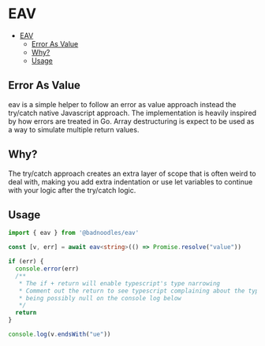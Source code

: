 # EAV

<!--toc:start-->
- [EAV](#eav)
  - [Error As Value](#error-as-value)
  - [Why?](#why)
  - [Usage](#usage)
<!--toc:end-->

## Error As Value

eav is a simple helper to follow an error as value approach instead the try/catch native Javascript approach.
The implementation is heavily inspired by how errors are treated in Go.
Array destructuring is expect to be used as a way to simulate multiple return values.

## Why?

The try/catch approach creates an extra layer of scope that is often weird to deal with, making you add extra
indentation or use let variables to continue with your logic after the try/catch logic.

## Usage

```Typescript
import { eav } from '@badnoodles/eav'

const [v, err] = await eav<string>(() => Promise.resolve("value"))

if (err) {
  console.error(err)
  /**
   * The if + return will enable typescript's type narrowing
   * Comment out the return to see typescript complaining about the type of `v`
   * being possibly null on the console log below
   */
  return
}

console.log(v.endsWith("ue"))
```
